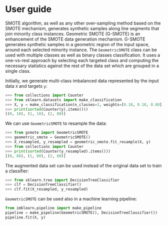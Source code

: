 [scikit-learn]: <http://scikit-learn.org/stable/>
[imbalanced-learn]: <http://imbalanced-learn.org/stable/>
[BorderlineSMOTE]: <https://imbalanced-learn.org/stable/references/generated/imblearn.over_sampling.BorderlineSMOTE.html>
[SMOTE]: <https://imbalanced-learn.org/stable/references/generated/imblearn.over_sampling.SMOTE.html>
[KMeans]:  <https://scikit-learn.org/stable/modules/generated/sklearn.cluster.KMeans.html>
[DBSCAN]:  <https://scikit-learn.org/stable/modules/generated/sklearn.cluster.DBSCAN.html>

# User guide

SMOTE algorithm, as well as any other over-sampling method based on the SMOTE mechanism, generates synthetic samples along line
segments that join minority class instances. Geometric SMOTE (G-SMOTE) is an enhancement of the SMOTE data generation mechanism.
G-SMOTE generates synthetic samples in a geometric region of the input space, around each selected minority instance. The
`GeometricSMOTE` class can be used with multiple classes as well as binary classes classification. It uses a one-vs-rest approach
by selecting each targeted class and computing the necessary statistics against the rest of the data set which are grouped in a
single class.

Initially, we generate multi-class imbalanced data represented by the input data `X` and targets `y`:

```python
>>> from collections import Counter
>>> from sklearn.datasets import make_classification
>>> X, y = make_classification(n_classes=3, weights=[0.10, 0.10, 0.80], random_state=0, n_informative=10)
>>> print(sorted(Counter(y).items()))
[(0, 10), (1, 10), (2, 80)]
```

We can use `GeometricSMOTE` to resample the data:

```python
>>> from gsmote import GeometricSMOTE
>>> geometric_smote = GeometricSMOTE()
>>> X_resampled, y_resampled = geometric_smote.fit_resample(X, y)
>>> from collections import Counter
>>> print(sorted(Counter(y_resampled).items()))
[(0, 80), (1, 80), (2, 80)]
```

The augmented data set can be used instead of the original data set to train a classifier:

```python
>>> from sklearn.tree import DecisionTreeClassifier
>>> clf = DecisionTreeClassifier()
>>> clf.fit(X_resampled, y_resampled)
```

`GeometricSMOTE` can be used also in a machine learning pipeline:

```python
from imblearn.pipeline import make_pipeline
pipeline = make_pipeline(GeometricSMOTE(), DecisionTreeClassifier())
pipeline.fit(X, y)
```
